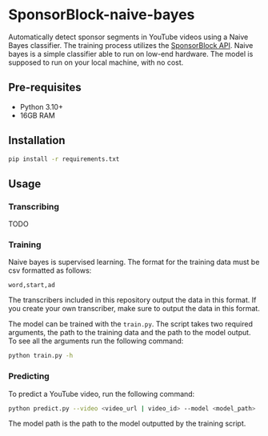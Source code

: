 # SponsorBlock-naive-bayes

Automatically detect sponsor segments in YouTube videos using a Naive Bayes classifier. The training process utilizes the [SponsorBlock API](https://sponsor.ajay.app/). Naive bayes is a simple classifier able to run on low-end hardware. The model is supposed to run on your local machine, with no cost.

## Pre-requisites

- Python 3.10+
- 16GB RAM

## Installation

```bash
pip install -r requirements.txt
```

## Usage

### Transcribing

TODO

### Training

Naive bayes is supervised learning. The format for the training data must be csv formatted as follows:

```csv
word,start,ad
```

The transcribers included in this repository output the data in this format. If you create your own transcriber, make sure to output the data in this format.

The model can be trained with the `train.py`. The script takes two required arguments, the path to the training data and the path to the model output. To see all the arguments run the following command:

```bash
python train.py -h
```

### Predicting
To predict a YouTube video, run the following command:

```bash
python predict.py --video <video_url | video_id> --model <model_path>
```

The model path is the path to the model outputted by the training script.

